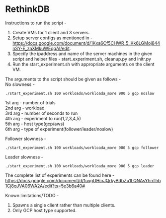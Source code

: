 # RethinkDB

Instructions to run the script -
1. Create VMs for 1 client and 3 servers.
2. Setup server configs as mentioned in - https://docs.google.com/document/d/1Kxa6Cf5CHWR_5_Kk6LGMoj844nSY-E_zaXMkuWEqqAI/edit.
3. Specify the ipaddress and name of the server machines in the given script and helper files - start_experiment.sh, cleanup.py and initr.py
4. Run the start_experiment.sh with appropriate arguments on the client VM.

The arguments to the script should be given as follows - <br>
No slowness - 
```
./start_experiment.sh 100 workloads/workloada_more 900 5 gcp noslow
```
1st arg - number of trials  <br>
2nd arg - workload  <br>
3rd arg - number of seconds to run  <br>
4th arg - experiment to run(1,2,3,4,5)  <br>
5th arg - host type(gcp/aws)  <br>
6th arg - type of experiment(follower/leader/noslow)  <br>

Follower slowness -  <br>
```
./start_experiment.sh 100 workloads/workloada_more 900 5 gcp follower
```
Leader slowness -  <br>
```
./start_experiment.sh 100 workloads/workloada_more 900 5 gcp leader
```

The complete list of experiments can be found here - https://docs.google.com/document/d/1uvgUHcrJQrkyBdbZu1LQNAsYhnThb1Cj8qJVA06WA2A/edit?ts=5e3b6a40#

Known limitations/TODO - <br>
1. Spawns a single client rather than multiple clients.
2. Only GCP host type supported. 
